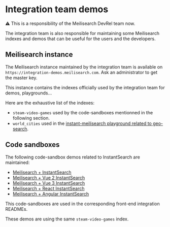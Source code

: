 # Integration team demos

:warning: This is a responsibility of the Meilisearch DevRel team now.

The integration team is also responsible for maintaining some Meilisearch indexes and demos that can be useful for the users and the developers.

## Meilisearch instance

The Meilisearch instance maintained by the integration team is available on `https://integration-demos.meilisearch.com`. Ask an administrator to get the master key.

This instance contains the indexes officially used by the integration team for demos, playgrounds...

Here are the exhaustive list of the indexes:

- `steam-video-games` used by the code-sandboxes mentionned in the following section.
- `world_cities` used in the [instant-meilisearch playground related to geo-search](https://github.com/meilisearch/meilisearch-js-plugins/tree/main/playgrounds/geo-javascript).

## Code sandboxes

The following code-sandbox demos related to InstantSearch are maintained:

- [Meilisearch + InstantSearch](https://codesandbox.io/s/ms-is-mese9?fontsize=14&hidenavigation=1&theme=dark)
- [Meilisearch + Vue 2 InstantSearch](https://codesandbox.io/s/ms-vue-is-1d6bi?fontsize=14&hidenavigation=1&theme=dark&file=/src/App.vue)
- [Meilisearch + Vue 3 InstantSearch](https://codesandbox.io/s/ms-vue3-is-0293zk?file=/src/App.vue)
- [Meilisearch + React InstantSearch](https://codesandbox.io/s/ms-react-is-sh9ud?fontsize=14&hidenavigation=1&theme=dark)
- [Meilisearch + Angular InstantSearch](https://codesandbox.io/s/ms-angularis-7xipe)

This code-sandboxes are used in the corresponding front-end integration READMEs.

These demos are using the same `steam-video-games` index.
